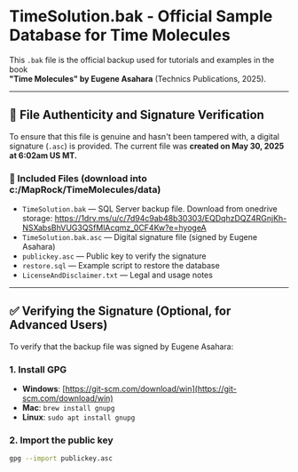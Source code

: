 # TimeSolution.bak - Official Sample Database for Time Molecules

This `.bak` file is the official backup used for tutorials and examples in the book  
**"Time Molecules" by Eugene Asahara** (Technics Publications, 2025).

---

## 🔐 File Authenticity and Signature Verification

To ensure that this file is genuine and hasn't been tampered with, a digital signature (`.asc`) is provided.
The current file was <b>created on May 30, 2025 at 6:02am US MT.</b>

### 📄 Included Files (download into c:/MapRock/TimeMolecules/data)

- `TimeSolution.bak` — SQL Server backup file. Download from onedrive storage: https://1drv.ms/u/c/7d94c9ab48b30303/EQDqhzDQZ4RGnjKh-NSXabsBhVUG3QSfMlAcqmz_0CF4Kw?e=hyogeA
- `TimeSolution.bak.asc` — Digital signature file (signed by Eugene Asahara)
- `publickey.asc` — Public key to verify the signature
- `restore.sql` — Example script to restore the database
- `LicenseAndDisclaimer.txt` — Legal and usage notes

---

## ✅ Verifying the Signature (Optional, for Advanced Users)

To verify that the backup file was signed by Eugene Asahara:

### 1. Install GPG

- **Windows**: [https://git-scm.com/download/win](https://git-scm.com/download/win)
- **Mac**: `brew install gnupg`
- **Linux**: `sudo apt install gnupg`

### 2. Import the public key

```bash
gpg --import publickey.asc
